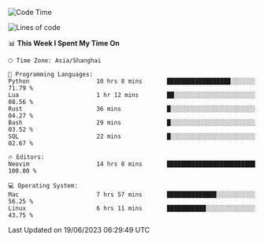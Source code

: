 <!--START_SECTION:waka-->
![Code Time](http://img.shields.io/badge/Code%20Time-1%2C405%20hrs%2039%20mins-blue)

![Lines of code](https://img.shields.io/badge/From%20Hello%20World%20I%27ve%20Written-262.0%20thousand%20lines%20of%20code-blue)

📊 **This Week I Spent My Time On** 

```text
🕑︎ Time Zone: Asia/Shanghai

💬 Programming Languages: 
Python                   10 hrs 8 mins       ██████████████████░░░░░░░   71.79 % 
Lua                      1 hr 12 mins        ██░░░░░░░░░░░░░░░░░░░░░░░   08.56 % 
Rust                     36 mins             █░░░░░░░░░░░░░░░░░░░░░░░░   04.27 % 
Bash                     29 mins             █░░░░░░░░░░░░░░░░░░░░░░░░   03.52 % 
SQL                      22 mins             █░░░░░░░░░░░░░░░░░░░░░░░░   02.67 % 

🔥 Editors: 
Neovim                   14 hrs 8 mins       █████████████████████████   100.00 % 

💻 Operating System: 
Mac                      7 hrs 57 mins       ██████████████░░░░░░░░░░░   56.25 % 
Linux                    6 hrs 11 mins       ███████████░░░░░░░░░░░░░░   43.75 % 
```


 Last Updated on 19/06/2023 06:29:49 UTC
<!--END_SECTION:waka-->
